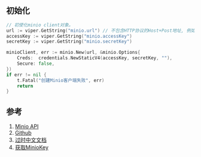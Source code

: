 ## 初始化

```go
// 初使化minio client对象。
url := viper.GetString("minio.url") // 不包含HTTP协议的Host+Post地址, 例如: 192.168.0.158:5000. url为访问minio服务器文件的地址
accessKey := viper.GetString("minio.accessKey")
secretKey := viper.GetString("minio.secretKey")

minioClient, err := minio.New(url, &minio.Options{
	Creds:  credentials.NewStaticV4(accessKey, secretKey, ""),
	Secure: false,
})
if err != nil {
	t.Fatal("创建Minio客户端失败", err)
	return
}
```

## 参考

1. [Minio API](https://min.io/docs/minio/linux/developers/go/API.html)
2. [Github](https://github.com/minio/minio-go)
3. [过时中文文档](https://github.com/minio/minio-go/blob/master/docs/zh_CN/API.md)
4. [获取MinioKey](https://juejin.cn/post/7134996289992785956)
